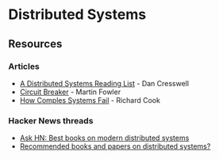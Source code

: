 # Distributed Systems

## Resources

### Articles

* [A Distributed Systems Reading List](https://dancres.github.io/Pages/) - Dan Cresswell
* [Circuit Breaker](https://martinfowler.com/bliki/CircuitBreaker.html) - Martin Fowler
* [How Comples Systems Fail](https://how.complexsystems.fail/) - Richard Cook

### Hacker News threads

* [Ask HN: Best books on modern distributed systems](https://news.ycombinator.com/item?id=28391738)
* [Recommended books and papers on distributed systems?](https://news.ycombinator.com/item?id=25987664)



